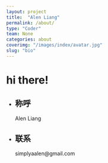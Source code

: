 ```yaml
---
layout: project
title:  "Alen Liang"
permalink: /about/
type: "Coder"
team: None
categories: about
coverimg: "/images/index/avatar.jpg"
slug: "bio"
---
```


<h1>hi there!</h1>
<ul>
	<li>
		<h2>称呼</h2>
		<p>Alen Liang</p>
	</li>
	<li>
		<h2>联系</h2>
		<p>simplyaalen@gmail.com</p>
	</li>
</ul>

